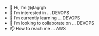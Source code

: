 - 👋 Hi, I’m @jtagrgh
- 👀 I’m interested in ...  DEVOPS
- 🌱 I’m currently learning ... DEVOPS
- 💞️ I’m looking to collaborate on ... DEVOPS
- 📫 How to reach me ... AWS

<!---
jtagrgh/jtagrgh is a ✨ special ✨ repository because its `README.md` (this file) appears on your GitHub profile.
You can click the Preview link to take a look at your changes.
--->
